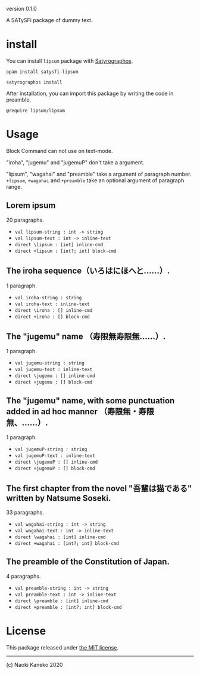 version 0.1.0

A SATySFi package of dummy text.


# install

You can install `lipsum` package with [Satyrographos](https://github.com/na4zagin3/satyrographos).

```
opam install satysfi-lipsum

satyrographos install
```

After installation, you can import this package by writing the code in preamble.

```
@require lipsum/lipsum
```

# Usage

Block Command can not use on text-mode.

"iroha", "jugemu" and "jugemuP" don't take a argument.

"lipsum", "wagahai" and "preamble" take a argument of paragraph number.
`+lipsum`, `+wagahai` and `+preamble` take an optional argument of paragraph range.


## Lorem ipsum

20 paragraphs.

  - `val lipsum-string : int -> string`
  - `val lipsum-text : int -> inline-text`
  - `direct \lipsum : [int] inline-cmd`
  - `direct +lipsum : [int?; int] block-cmd`

## The iroha sequence（いろはにほへと……）.

1 paragraph.

  - `val iroha-string : string`
  - `val iroha-text : inline-text`
  - `direct \iroha : [] inline-cmd`
  - `direct +iroha : [] block-cmd`

## The "jugemu" name （寿限無寿限無……）.

1 paragraph.

  - `val jugemu-string : string`
  - `val jugemu-text : inline-text`
  - `direct \jugemu : [] inline-cmd`
  - `direct +jugemu : [] block-cmd`

## The "jugemu" name, with some punctuation added in ad hoc manner （寿限無・寿限無、……）.

1 paragraph.

  - `val jugemuP-string : string`
  - `val jugemuP-text : inline-text`
  - `direct \jugemuP : [] inline-cmd`
  - `direct +jugemuP : [] block-cmd`

## The first chapter from the novel "吾輩は猫である" written by Natsume Soseki.

33 paragraphs.

  - `val wagahai-string : int -> string`
  - `val wagahai-text : int -> inline-text`
  - `direct \wagahai : [int] inline-cmd`
  - `direct +wagahai : [int?; int] block-cmd`

## The preamble of the Constitution of Japan.

4 paragraphs.

  - `val preamble-string : int -> string`
  - `val preamble-text : int -> inline-text`
  - `direct \preamble : [int] inline-cmd`
  - `direct +preamble : [int?; int] block-cmd`

# License

This package released under [the MIT license](https://github.com/puripuri2100/SATySFi-lipsum/blob/master/LICENSE).

---

(c) Naoki Kaneko 2020
